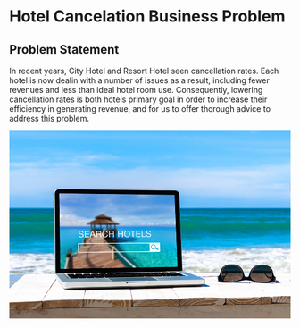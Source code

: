 # Hotel Cancelation Business Problem

## Problem Statement 
In recent years, City Hotel and Resort Hotel seen cancellation rates. Each hotel is now dealin with a number of issues as a result, including fewer revenues and less than ideal hotel room use. Consequently, lowering cancellation rates is both hotels primary goal in order to increase their efficiency in generating revenue, and for us to offer thorough advice to address this problem.

![Image Showing Booking Option](./hotel.jpg)